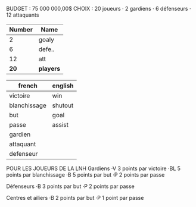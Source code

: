 BUDGET : 75 000 000,00$
CHOIX : 20 joueurs
· 2 gardiens
· 6 défenseurs
· 12 attaquants 

| Number | Name |
|---|---|
| 2 | goaly|
| 6 | defe.. |
| 12 | att |
| **20** | **players** |


| french | english |
|---|---|
| victoire | win |
| blanchissage | shutout |
| but | goal |
| passe | assist |
| gardien | |
| attaquant | |
| defenseur | |



POUR LES JOUEURS DE LA LNH
Gardiens
·V  3 points par victoire
·BL 5 points par blanchissage
·B  5 points par but
·P  2 points par passe

Défenseurs
·B  3 points par but
·P  2 points par passe

Centres et ailiers
·B  2 points par but
·P  1 point par passe


